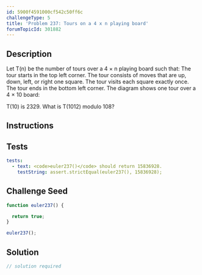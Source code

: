 ```yaml
---
id: 5900f4591000cf542c50ff6c
challengeType: 5
title: 'Problem 237: Tours on a 4 x n playing board'
forumTopicId: 301882
---
```


## Description
<section id='description'>
Let T(n) be the number of tours over a 4 × n playing board such that:
The tour starts in the top left corner.
The tour consists of moves that are up, down, left, or right one square.
The tour visits each square exactly once.
The tour ends in the bottom left corner.
The diagram shows one tour over a 4 × 10 board:




T(10) is 2329. What is T(1012) modulo 108?
</section>

## Instructions
<section id='instructions'>

</section>

## Tests
<section id='tests'>

```yml
tests:
  - text: <code>euler237()</code> should return 15836928.
    testString: assert.strictEqual(euler237(), 15836928);

```

</section>

## Challenge Seed
<section id='challengeSeed'>

<div id='js-seed'>

```js
function euler237() {

  return true;
}

euler237();
```

</div>



</section>

## Solution
<section id='solution'>

```js
// solution required
```

</section>
